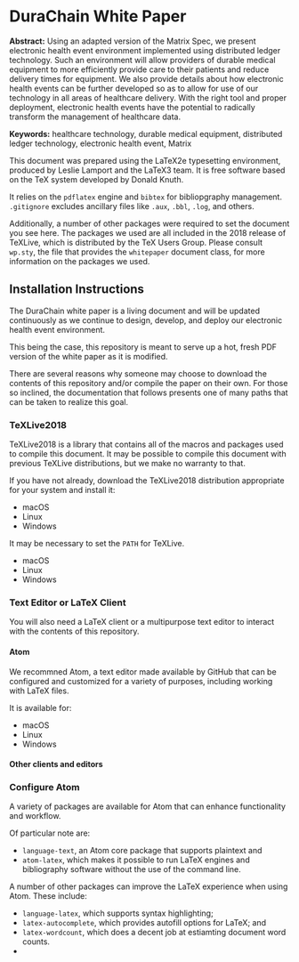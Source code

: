 # DuraChain White Paper
**Abstract:** Using an adapted version of the Matrix Spec, we present electronic health event environment implemented using distributed ledger technology. Such an environment will allow providers of durable medical equipment to more efficiently provide care to their patients and reduce delivery times for equipment. We also provide details about how electronic health events can be further developed so as to allow for use of our technology in all areas of healthcare delivery. With the right tool and proper deployment, electronic health events have the potential to radically transform the management of healthcare data.

**Keywords:** healthcare technology, durable medical equipment, distributed ledger technology, electronic health event, Matrix

This document was prepared using the LaTeX2e typesetting environment, produced by Leslie Lamport and the LaTeX3 team. It is free software based on the TeX system developed by Donald Knuth.

It relies on the `pdflatex` engine and `bibtex` for bibliopgraphy management. `.gitignore` excludes ancillary files like `.aux`, `.bbl`, `.log`, and others.

Additionally, a number of other packages were required to set the document you see here. The packages we used are all included in the 2018 release of TeXLive, which is distributed by the TeX Users Group. Please consult `wp.sty`, the file that provides the `whitepaper` document class, for more information on the packages we used.

## Installation Instructions
The DuraChain white paper is a living document and will be updated continuously as we continue to design, develop, and deploy our electronic health event environment.

This being the case, this repository is meant to serve up a hot, fresh PDF version of the white paper as it is modified.

There are several reasons why someone may choose to download the contents of this repository and/or compile the paper on their own. For those so inclined, the documentation that follows presents one of many paths that can be taken to realize this goal.

### TeXLive2018
TeXLive2018 is a library that contains all of the macros and packages used to compile this document. It may be possible to compile this document with previous TeXLive distributions, but we make no warranty to that.

If you have not already, download the TeXLive2018 distribution appropriate for your system and install it:
- macOS
- Linux
- Windows

It may be necessary to set the `PATH` for TeXLive.
- macOS
- Linux
- Windows

### Text Editor or LaTeX Client
You will also need a LaTeX client or a multipurpose text editor to interact with the contents of this repository.

#### Atom
We recommned Atom, a text editor made available by GitHub that can be configured and customized for a variety of purposes, including working with LaTeX files.

It is available for:
- macOS
- Linux
- Windows

#### Other clients and editors

### Configure Atom
A variety of packages are available for Atom that can enhance functionality and workflow.

Of particular note are:
- `language-text`, an Atom core package that supports plaintext and
- `atom-latex`, which makes it possible to run LaTeX engines and bibliography software without the use of the command line.

A number of other packages can improve the LaTeX experience when using Atom. These include:
- `language-latex`, which supports syntax highlighting;
- `latex-autocomplete`, which provides autofill options for LaTeX; and
- `latex-wordcount`, which does a decent job at estiamting document word counts.
-   
